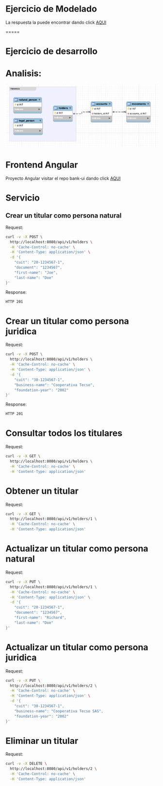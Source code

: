 # Ejercicio de Modelado

La respuesta la puede encontrar dando click
[AQUI](./respuesta_modelado.pdf)

=====

# Ejercicio de desarrollo 


# Analisis:

![Alt text](./modelo.png?raw=true "Optional Title")

# Frontend Angular

Proyecto Angular visitar el repo bank-ui dando click
[AQUI](https://github.com/edcas/bank-ui) 

# Servicio

## Crear un titular como persona natural

Request:

```bash
curl -v -X POST \
  http://localhost:8080/api/v1/holders \
  -H 'Cache-Control: no-cache' \
  -H 'Content-Type: application/json' \
  -d '{
	"cuit": "20-1234567-1",
	"document": "1234567",
	"first-name": "Joe",
	"last-name": "Doe"
}'

```

Response:
```bash
HTTP 201
```


# Crear un titular como persona juridica

Request:
```bash
curl -v -X POST \
  http://localhost:8080/api/v1/holders \
  -H 'Cache-Control: no-cache' \
  -H 'Content-Type: application/json' \
  -d '{
	"cuit": "30-1234567-1",
	"business-name": "Cooperativa Tecso",
	"foundation-year": "2002"
}'
```

Response:
```bash
HTTP 201
```

# Consultar todos los titulares

Request:
```bash
curl -v -X GET \
  http://localhost:8080/api/v1/holders \
  -H 'Cache-Control: no-cache' \
  -H 'Content-Type: application/json'
```

# Obtener un titular

Request: 
```bash
curl -v -X GET \
  http://localhost:8080/api/v1/holders/1 \
  -H 'Cache-Control: no-cache' \
  -H 'Content-Type: application/json'
```

# Actualizar un titular como persona natural

Request:
```bash
curl -v -X PUT \
  http://localhost:8080/api/v1/holders/1 \
  -H 'Cache-Control: no-cache' \
  -H 'Content-Type: application/json' \
  -d '{
	"cuit": "20-1234567-1",
	"document": "1234567",
	"first-name": "Richard",
	"last-name": "Doe"
}'
```

# Actualizar un titular como persona juridica

Request:
```bash
curl -v -X PUT \
  http://localhost:8080/api/v1/holders/2 \
  -H 'Cache-Control: no-cache' \
  -H 'Content-Type: application/json' \
  -d '{
	"cuit": "30-1234567-1",
	"business-name": "Cooperativa Tecso SAS",
	"foundation-year": "2002"
}'
```

# Eliminar un titular

Request:
```bash
curl -v -X DELETE \
  http://localhost:8080/api/v1/holders/2 \
  -H 'Cache-Control: no-cache' \
  -H 'Content-Type: application/json'
```














